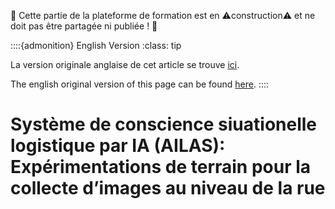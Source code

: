 🚧 Cette partie de la plateforme de formation est en ⚠️construction⚠️ et ne doit pas être partagée ni publiée ! 🚧

::::{admonition} English Version 
:class: tip

La version originale anglaise de cet article se trouve [ici](/content/GIS_AA/en_AILAS_madagascar.md).

The english original version of this page can be found [here](/content/GIS_AA/en_AILAS_madagascar.md).
::::

# Système de conscience siuationelle logistique par IA (AILAS): Expérimentations de terrain pour la collecte d’images au niveau de la rue


